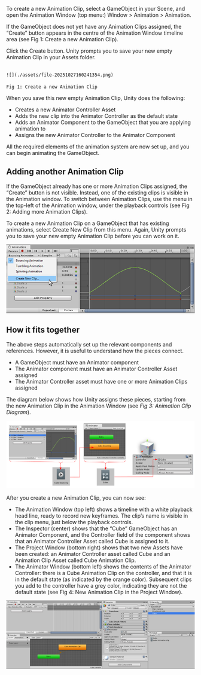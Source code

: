 
To create a new Animation Clip, select a GameObject in your Scene, and open the Animation Window (top menu:) Window > Animation > Animation.

If the GameObject does not yet have any Animation Clips assigned, the “Create” button appears in the centre of the Animation Window timeline area (see Fig 1: Create a new Animation Clip).

Click the Create button. Unity prompts you to save your new empty Animation Clip in your Assets folder.

```ad-cite

![](./assets/file-20251027160241354.png)

Fig 1: Create a new Animation Clip

```

When you save this new empty Animation Clip, Unity does the following:

- Creates a new Animator Controller Asset
- Adds the new clip into the Animator Controller as the default state
- Adds an Animator Component to the GameObject that you are applying animation to
- Assigns the new Animator Controller to the Animator Component

All the required elements of the animation system are now set up, and you can begin animating the GameObject.


## Adding another Animation Clip

If the GameObject already has one or more Animation Clips assigned, the “Create” button is not visible. Instead, one of the existing clips is visible in the Animation window. To switch between Animation Clips, use the menu in the top-left of the Animation window, under the playback controls (see Fig 2: Adding more Animation Clips).

To create a new Animation Clip on a GameObject that has existing animations, select Create New Clip from this menu. Again, Unity prompts you to save your new empty Animation Clip before you can work on it.

![](./assets/file-20251027160311172.png)


## How it fits together

The above steps automatically set up the relevant components and references. However, it is useful to understand how the pieces connect.

* A GameObject must have an Animator component
* The Animator component must have an Animator Controller Asset assigned
* The Animator Controller asset must have one or more Animation Clips assigned


 The diagram below shows how Unity assigns these pieces, starting from the new Animation Clip in the Animation Window (see _Fig 3: Animation Clip Diagram_).
 
![](./assets/file-20251027160355707.png)


After you create a new Animation Clip, you can now see:

* The Animation Window (top left) shows a timeline with a white playback head line, ready to record new keyframes. The clip’s name is visible in the clip menu, just below the playback controls.
* The Inspector (center) shows that the “Cube” GameObject has an Animator Component, and the Controller field of the component shows that an Animator Controller Asset called Cube is assigned to it.
* The Project Window (bottom right) shows that two new Assets have been created: an Animator Controller asset called Cube and an Animation Clip Asset called Cube Animation Clip.
* The Animator Window (bottom left) shows the contents of the Animator Controller: there is a Cube Animation Clip on the controller, and that it is in the default state (as indicated by the orange color). Subsequent clips you add to the controller have a grey color, indicating they are not the default state (see Fig 4: New Animation Clip in the Project Window).

![](./assets/file-20251027160444404.png)


